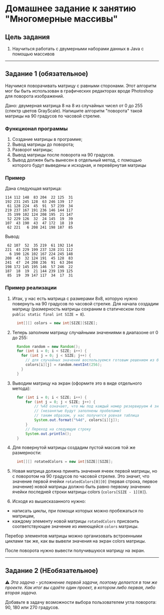# Домашнее задание к занятию "Многомерные массивы"

## Цель задания

1. Научиться работать с двумерными наборами данных в Java с помощью массивов

------

## Задание 1 (обязательное)

Научимся поворачивать матрицу с равными сторонами. Этот алгоритм мог бы быть использован в графических редакторах
вроде Photoshop для поворота изображений.

Дано: двумерная матрица 8 на 8 из случайных чисел от 0 до 255 (спектр цветов GrayScale).
Напишите алгоритм "поворота" такой матрицы на 90 градусов по часовой стрелке.

### Функционал программы
1. Создание матрицы в программе;
2. Вывод матрицы до поворота;
3. Разворот матрицы;
4. Вывод матрицы после поворота на 90 градусов.
5. Вывод должен быть вынесен в отдельный метод, с помощью которого будут выведены и исходная, и перевёрнутая матрицы

### Пример
Дана следующая матрица:
``` 
114 112 148  83 204  22 125  31
192 231 245 128  63 246 139  17
 61 128 224  45  91  57 239  34
219 237 167 191 236 146 144 117
 35 199 102 124 208 195  21 147
 52 229 126  32  24 145  19  39
107  43 190  43  47 172  18  19
 62 221   6 208 241 198 187  85
```  
Вывод:
```  
 62 107  52  35 219  61 192 114
221  43 229 199 237 128 231 112
  6 190 126 102 167 224 245 148
208  43  32 124 191  45 128  83
241  47  24 208 236  91  63 204
198 172 145 195 146  57 246  22
187  18  19  21 144 239 139 125
 85  19  39 147 117  34  17  31
```  

### Пример реализации
1. Итак, у нас есть матрица с размерами 8x8, которую нужно повернуть на 90 градусов по часовой стрелке.
   Для начала создадим матрицу (размерность матрицы сохраним в статическом поле `public static final int SIZE = 8`).
    ```java
      int[][] colors = new int[SIZE][SIZE];
    ```  

2. Теперь заполним матрицу случайными значениями в диапазоне от 0 до 255:
    ```java
      Random random = new Random();
      for (int i = 0; i < SIZE; i++) {
        for (int j = 0; j < SIZE; j++) {
          // для случайных значений воспользуемся готовым решением из библиотеки java.util.Random
          colors[i][j] = random.nextInt(256);
        }
      }
    ```  
3. Выводим матрицу на экран (оформите это в виде отдельного метода):
    ```java
      for (int i = 0; i < SIZE; i++) {
          for (int j = 0; j < SIZE; j++) {
              // %4d означает, что мы под каждый номер резервируем 4 знака
              // (незанятые будут заполнены пробелами)
              // таким образом, у нас получится ровная таблица
              System.out.format("%4d", colors[i][j]);
          }
          // Переход на следующую строку
          System.out.println();
      }
    ```  
4. Для повернутой матрицы создадим пустой массив той же размерности:
    ```java
      int[][] rotatedColors = new int[SIZE][SIZE];
    ``` 
5. Новая матрица должна принять значения ячеек первой матрицы, но с поворотом на 90 градусов по часовой стрелке.
   Это значит, что значение первой ячейки `rotatedColors[0][0]` (первая строка, первое значение) новой матрицы
   должно быть равно первому значению ячейки последней строки матрицы colors (`colors[SIZE - 1][0]`).
6. Исходя из вышесказанного нужно:
* написать циклы, при помощи которых можно пробежаться по матрицам,
* каждому элементу новой матрицы `rotatedColors` присвоить соответствующее значение из имеющейся `colors` матрицы.

Перебор элементов матрицы можно организовать встроенными циклами так же, как вы вывели значения на экран colors матрицы.

После поворота нужно вывести получившуюся матрицу на экран.

------

## Задание 2 (НЕобязательное)

:warning: _Эта задача - усложнение первой задачи, поэтому делается в том же проекте. Как итог вы сдаёте один проект, в котором либо первая, либо вторая задача._

Добавьте в задачу возможности выбора пользователем угла поворота: 90, 180 или 270 градусов.


